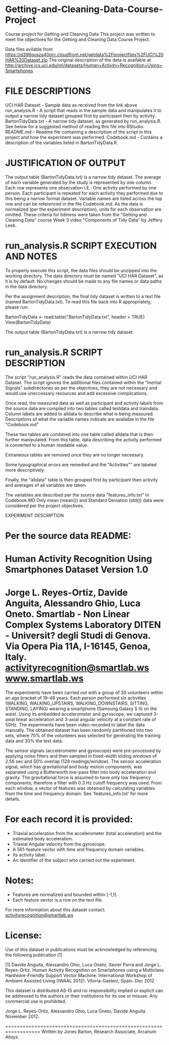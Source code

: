 # Getting-and-Cleaning-Data-Course-Project
Course project for Getting and Cleaning Data
This project was written to meet the objectives for the Getting and Cleaning Data Course Project.

Data files avilable from https://d396qusza40orc.cloudfront.net/getdata%2Fprojectfiles%2FUCI%20HAR%20Dataset.zip
The original description of the data is available at http://archive.ics.uci.edu/ml/datasets/Human+Activity+Recognition+Using+Smartphones

FILE DESCRIPTIONS
==================================================================

UCI HAR Dataset - Sample data as received from the link above
run_analysis.R - A script that reads in the sample data and manipulates it to output a narrow tidy dataset
        grouped first by participant then by activity.
BartonTidyData.txt - A narrow tidy dataset, as generated by run_analysis.R. 
        See below for a suggested method of reading this file into RStudio.
README.md - Readme file containing a description of the script in this project and how the experiment
        was performed.
Codebook.md - Contains a description of the variables listed in BartonTidyData.R.



JUSTIFICATION OF OUTPUT
==================================================================
The output table (BartonTidyData.txt) is a narrow tidy dataset.
        The average of each variable generated by the study is represented by one column.
        Each row represents one observation I.E.: One activity performed by one person.
        Each participant is repeated for each activity they performed due to this being a narrow 
                format dataset.
        Variable names are listed across the top row and can be referenced in the file Codebook.md.
        As the data is normalized (per the experiment description), units for each observation are omitted.
        These criteria for tidiness were taken from the "Getting and Cleaning Data" course Week 3 video
                "Components of Tidy Data" by Jeffery Leek.



run_analysis.R SCRIPT EXECUTION AND NOTES
==================================================================

To properly execute this script, the data files should be unzipped into the working directory.
The data directory must be named "UCI HAR Dataset", as it is by default.
No changes should be made to any file names or data paths in the data directory.

Per the assignment description, the final tidy dataset is written to a text file (named BartonTidyData.txt).
To read this file back into R appropriately, please run:

BartonTidyData <- read.table("BartonTidyData.txt", header = TRUE)
View(BartonTidyData)

The output table (BartonTidyData.txt) is a narrow tidy dataset.



run_analysis.R SCRIPT DESCRIPTION
==================================================================

The script "run_analysis.R" reads the data contained within UCI HAR Dataset.
The script ignores the additional files contained within the "Inertial Signals" subdirectories
        as per the objectives, they are not necessary and would use uneccessary resources 
        and add excessive complications.

Once read, the measured data as well as participant and activity labels from the source data 
        are compiled into two tables called testdata and traindata.
Column labels are added to alldata to describe what is being measured. 
        Descriptions of what the variable names indicate are available in the file "Codebook.md"

These two tables are combined into one table called alldata that is then further manipulated.
From this table, data describing the activity performed is converted to a human readable value.

Extraneous tables are removed once they are no longer necessary.

Some typographical errors are remedied and the "Activities"" are labeled more descriptively.

Finally, the "alldata" table is then grouped first by participant then activity 
        and averages of all variables are taken.
        
The variables are described per the source data "features_info.txt" in Codebook.MD 
Only mean (mean()) and Standard Deviation (std()) data were considered per the project objectives.



EXPERIMENT DESCRIPTION

Per the source data README:
==================================================================
Human Activity Recognition Using Smartphones Dataset
Version 1.0
==================================================================
Jorge L. Reyes-Ortiz, Davide Anguita, Alessandro Ghio, Luca Oneto.
Smartlab - Non Linear Complex Systems Laboratory
DITEN - Universit? degli Studi di Genova.
Via Opera Pia 11A, I-16145, Genoa, Italy.
activityrecognition@smartlab.ws
www.smartlab.ws
==================================================================

The experiments have been carried out with a group of 30 volunteers within an age bracket of 19-48 years. Each person performed six activities (WALKING, WALKING_UPSTAIRS, WALKING_DOWNSTAIRS, SITTING, STANDING, LAYING) wearing a smartphone (Samsung Galaxy S II) on the waist. Using its embedded accelerometer and gyroscope, we captured 3-axial linear acceleration and 3-axial angular velocity at a constant rate of 50Hz. The experiments have been video-recorded to label the data manually. The obtained dataset has been randomly partitioned into two sets, where 70% of the volunteers was selected for generating the training data and 30% the test data. 

The sensor signals (accelerometer and gyroscope) were pre-processed by applying noise filters and then sampled in fixed-width sliding windows of 2.56 sec and 50% overlap (128 readings/window). The sensor acceleration signal, which has gravitational and body motion components, was separated using a Butterworth low-pass filter into body acceleration and gravity. The gravitational force is assumed to have only low frequency components, therefore a filter with 0.3 Hz cutoff frequency was used. From each window, a vector of features was obtained by calculating variables from the time and frequency domain. See 'features_info.txt' for more details. 



For each record it is provided:
==================================================================

- Triaxial acceleration from the accelerometer (total acceleration) and the estimated body acceleration.
- Triaxial Angular velocity from the gyroscope. 
- A 561-feature vector with time and frequency domain variables. 
- Its activity label. 
- An identifier of the subject who carried out the experiment.



Notes: 
==================================================================
- Features are normalized and bounded within [-1,1].
- Each feature vector is a row on the text file.

For more information about this dataset contact: activityrecognition@smartlab.ws



License:
==================================================================
Use of this dataset in publications must be acknowledged by referencing the following publication [1] 

[1] Davide Anguita, Alessandro Ghio, Luca Oneto, Xavier Parra and Jorge L. Reyes-Ortiz. Human Activity Recognition on Smartphones using a Multiclass Hardware-Friendly Support Vector Machine. International Workshop of Ambient Assisted Living (IWAAL 2012). Vitoria-Gasteiz, Spain. Dec 2012

This dataset is distributed AS-IS and no responsibility implied or explicit can be addressed to the authors or their institutions for its use or misuse. Any commercial use is prohibited.

Jorge L. Reyes-Ortiz, Alessandro Ghio, Luca Oneto, Davide Anguita. November 2012.

==================================================================
Written by Jones Barton, Research Associate, Arcanum Alloys.
